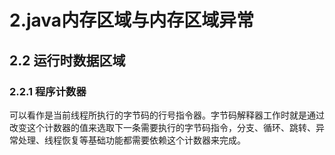 # 2.java内存区域与内存区域异常 #
## 2.2 运行时数据区域 ##
### 2.2.1 程序计数器 ###
可以看作是当前线程所执行的字节码的行号指令器。字节码解释器工作时就是通过改变这个计数器的值来选取下一条需要执行的字节码指令，分支、循环、跳转、异常处理、线程恢复等基础功能都需要依赖这个计数器来完成。


